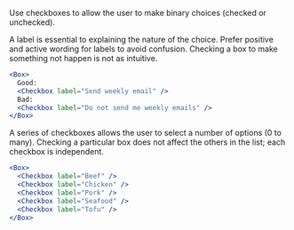 Use checkboxes to allow the user to make binary choices (checked or unchecked).

A label is essential to explaining the nature of the choice. Prefer positive and active wording for labels to avoid
confusion. Checking a box to make something not happen is not as intuitive.

```jsx
<Box>
  Good:
  <Checkbox label="Send weekly email" />
  Bad:
  <Checkbox label="Do not send me weekly emails" />
</Box>
```

A series of checkboxes allows the user to select a number of options (0 to many).
Checking a particular box does not affect the others in the list; each checkbox is independent.

```jsx
<Box>
  <Checkbox label="Beef" />
  <Checkbox label="Chicken" />
  <Checkbox label="Pork" />
  <Checkbox label="Seafood" />
  <Checkbox label="Tofu" />
</Box>
```
